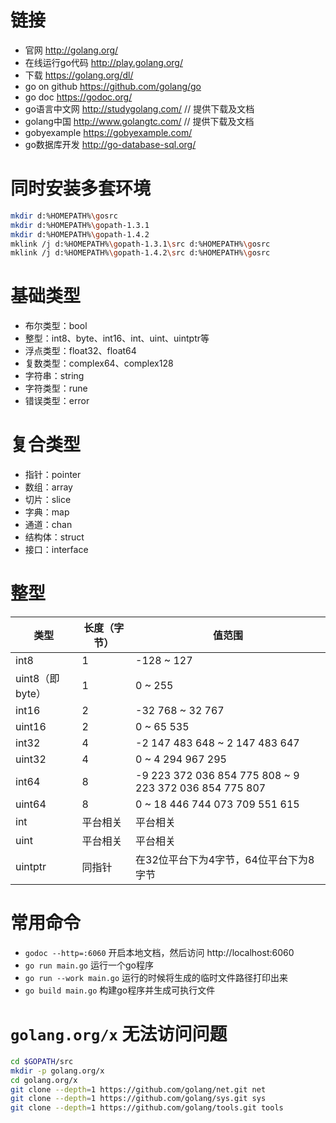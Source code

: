 # 链接

- 官网 <http://golang.org/>
- 在线运行go代码 <http://play.golang.org/>
- 下载 <https://golang.org/dl/>
- go on github <https://github.com/golang/go>
- go doc <https://godoc.org/>
- go语言中文网 <http://studygolang.com/> // 提供下载及文档
- golang中国 <http://www.golangtc.com/> // 提供下载及文档
- gobyexample <https://gobyexample.com/>
- go数据库开发 <http://go-database-sql.org/>

# 同时安装多套环境

```sh
mkdir d:%HOMEPATH%\gosrc
mkdir d:%HOMEPATH%\gopath-1.3.1
mkdir d:%HOMEPATH%\gopath-1.4.2
mklink /j d:%HOMEPATH%\gopath-1.3.1\src d:%HOMEPATH%\gosrc
mklink /j d:%HOMEPATH%\gopath-1.4.2\src d:%HOMEPATH%\gosrc
```

# 基础类型

- 布尔类型：bool
- 整型：int8、byte、int16、int、uint、uintptr等
- 浮点类型：float32、float64
- 复数类型：complex64、complex128
- 字符串：string
- 字符类型：rune
- 错误类型：error

# 复合类型

- 指针：pointer
- 数组：array
- 切片：slice
- 字典：map
- 通道：chan
- 结构体：struct
- 接口：interface

# 整型

类型 | 长度（字节） | 值范围
-----|--------------|-------
int8 | 1 |  -128 ~ 127
uint8（即byte） | 1 |  0 ~ 255
int16 | 2 |  -32 768 ~ 32 767
uint16 | 2 |  0 ~ 65 535
int32 | 4 |  -2 147 483 648 ~ 2 147 483 647
uint32 | 4 |  0 ~ 4 294 967 295
int64 | 8 |  -9 223 372 036 854 775 808 ~ 9 223 372 036 854 775 807
uint64 | 8 |  0 ~ 18 446 744 073 709 551 615
int | 平台相关 | 平台相关
uint | 平台相关 | 平台相关
uintptr | 同指针 | 在32位平台下为4字节，64位平台下为8字节

# 常用命令

- ` godoc --http=:6060 ` 开启本地文档，然后访问 http://localhost:6060
- ` go run main.go ` 运行一个go程序
- ` go run --work main.go ` 运行的时候将生成的临时文件路径打印出来
- ` go build main.go ` 构建go程序并生成可执行文件

# `golang.org/x` 无法访问问题

```sh
cd $GOPATH/src
mkdir -p golang.org/x
cd golang.org/x
git clone --depth=1 https://github.com/golang/net.git net
git clone --depth=1 https://github.com/golang/sys.git sys
git clone --depth=1 https://github.com/golang/tools.git tools
```
